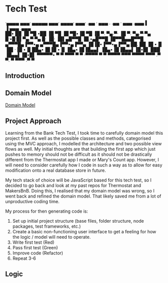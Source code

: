 # Tech Test


·▄▄▄▄   ▄▄▄· ▄▄▄▄▄ ▄▄▄· ▄▄▄▄·  ▄▄▄· .▄▄ · ▄▄▄ .    .▄▄ · ▄▄▄ .▄▄▄   ▌ ▐·▄▄▄ .▄▄▄  
██▪ ██ ▐█ ▀█ •██  ▐█ ▀█ ▐█ ▀█▪▐█ ▀█ ▐█ ▀. ▀▄.▀·    ▐█ ▀. ▀▄.▀·▀▄ █·▪█·█▌▀▄.▀·▀▄ █·
▐█· ▐█▌▄█▀▀█  ▐█.▪▄█▀▀█ ▐█▀▀█▄▄█▀▀█ ▄▀▀▀█▄▐▀▀▪▄    ▄▀▀▀█▄▐▀▀▪▄▐▀▀▄ ▐█▐█•▐▀▀▪▄▐▀▀▄
██. ██ ▐█ ▪▐▌ ▐█▌·▐█ ▪▐▌██▄▪▐█▐█ ▪▐▌▐█▄▪▐█▐█▄▄▌    ▐█▄▪▐█▐█▄▄▌▐█•█▌ ███ ▐█▄▄▌▐█•█▌
▀▀▀▀▀•  ▀  ▀  ▀▀▀  ▀  ▀ ·▀▀▀▀  ▀  ▀  ▀▀▀▀  ▀▀▀      ▀▀▀▀  ▀▀▀ .▀  ▀. ▀   ▀▀▀ .▀  ▀

## Introduction


## Domain Model
[Domain Model](./assets/Tech_Test_Database_Domain_Model.jpg)

## Project Approach
Learning from the Bank Tech Test, I took time to carefully domain model this project first. As well as the possible classes and methods, categorised using the MVC approach, I modelled the architecture and two possible view flows as well. My initial thoughts are that building the first app which just pushes to memory should not be difficult as it should not be drastically different from the Thermostat app I made or Mary's Count app. However, I will need to consider carefully how I code in such a way as to allow for easy modification onto a real database store in future.

My tech stack of choice will be JavaScript based for this tech test, so I decided to go back and look at my past repos for Thermostat and MakersBnB. Doing this, I realised that my domain model was wrong, so I went back and refined the domain model. That likely saved me from a lot of unproductive coding time.

My process for then generating code is:
1. Set up initial project structure (base files, folder structure, node packages, test frameworks, etc.)
2. Create a basic non-functioning user interface to get a feeling for how the logic / model will need to operate.
3. Write first test (Red)
4. Pass first test (Green)
5. Improve code (Refactor)
6. Repeat 3-6

## Logic
